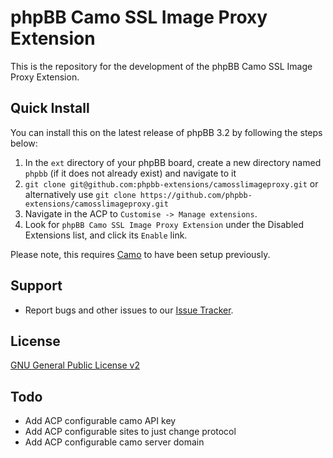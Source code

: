 # phpBB Camo SSL Image Proxy Extension

This is the repository for the development of the phpBB Camo SSL Image Proxy Extension.

## Quick Install
You can install this on the latest release of phpBB 3.2 by following the steps below:

1. In the `ext` directory of your phpBB board, create a new directory named `phpbb` (if it does not already exist) and navigate to it
1. `git clone git@github.com:phpbb-extensions/camosslimageproxy.git` or alternatively use `git clone https://github.com/phpbb-extensions/camosslimageproxy.git`
1. Navigate in the ACP to `Customise -> Manage extensions`.
1. Look for `phpBB Camo SSL Image Proxy Extension` under the Disabled Extensions list, and click its `Enable` link.

Please note, this requires [Camo](https://github.com/atmos/camo) to have been setup previously.

## Support

* Report bugs and other issues to our [Issue Tracker](https://github.com/phpbb-extensions/camosslimageproxy/issues).

## License
[GNU General Public License v2](http://opensource.org/licenses/GPL-2.0)

## Todo

* Add ACP configurable camo API key
* Add ACP configurable sites to just change protocol
* Add ACP configurable camo server domain
